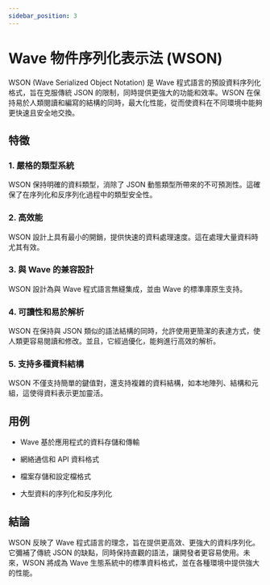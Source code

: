 ```yaml
---
sidebar_position: 3
---
```


# Wave 物件序列化表示法 (WSON)
WSON (Wave Serialized Object Notation) 是 Wave 程式語言的預設資料序列化格式，旨在克服傳統 JSON 的限制，同時提供更強大的功能和效率。WSON 在保持易於人類閱讀和編寫的結構的同時，最大化性能，從而使資料在不同環境中能夠更快速且安全地交換。

## 特徵
### 1. 嚴格的類型系統
WSON 保持明確的資料類型，消除了 JSON 動態類型所帶來的不可預測性。這確保了在序列化和反序列化過程中的類型安全性。

### 2. 高效能
WSON 設計上具有最小的開銷，提供快速的資料處理速度。這在處理大量資料時尤其有效。

### 3. 與 Wave 的兼容設計
WSON 設計為與 Wave 程式語言無縫集成，並由 Wave 的標準庫原生支持。

### 4. 可讀性和易於解析
WSON 在保持與 JSON 類似的語法結構的同時，允許使用更簡潔的表達方式，使人類更容易閱讀和修改。並且，它經過優化，能夠進行高效的解析。

### 5. 支持多種資料結構
WSON 不僅支持簡單的鍵值對，還支持複雜的資料結構，如本地陣列、結構和元組，這使得資料表示更加靈活。

## 用例
* Wave 基於應用程式的資料存儲和傳輸

* 網絡通信和 API 資料格式

* 檔案存儲和設定檔格式

* 大型資料的序列化和反序列化

## 結論
WSON 反映了 Wave 程式語言的理念，旨在提供更高效、更強大的資料序列化。它彌補了傳統 JSON 的缺點，同時保持直觀的語法，讓開發者更容易使用。未來，WSON 將成為 Wave 生態系統中的標準資料格式，並在各種環境中提供強大的性能。

